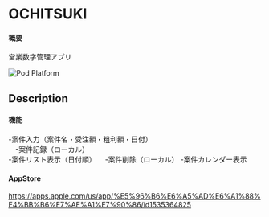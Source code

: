 # OCHITSUKI
#### 概要  
営業数字管理アプリ

![Pod Platform](https://img.shields.io/cocoapods/p/AMClockView.svg?style=flat)

## Description
#### 機能  
 -案件入力（案件名・受注額・粗利額・日付）  
 　-案件記録（ローカル）  
 -案件リスト表示（日付順）
 　-案件削除（ローカル）
 -案件カレンダー表示

#### AppStore
https://apps.apple.com/us/app/%E5%96%B6%E6%A5%AD%E6%A1%88%E4%BB%B6%E7%AE%A1%E7%90%86/id1535364825
